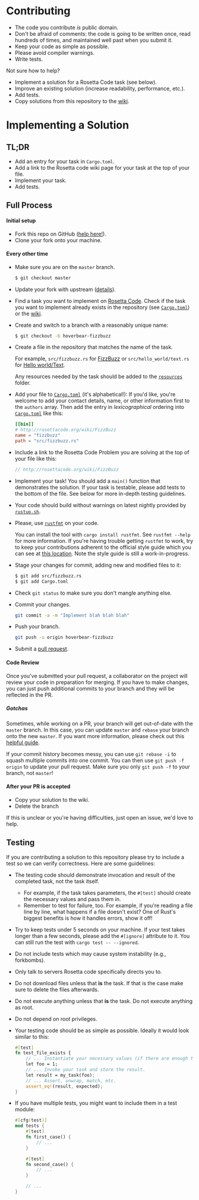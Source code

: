 # Contributing #

* The code you contribute *is* public domain.
* Don't be afraid of comments: the code is going to be written once, read hundreds of times, and maintained well past when you submit it.
* Keep your code as simple as possible.
* Please avoid compiler warnings.
* Write tests.

Not sure how to help?

* Implement a solution for a Rosetta Code task (see below).
* Improve an existing solution (increase readability, performance, etc.).
* Add tests.
* Copy solutions from this repository to the [wiki].

# Implementing a Solution #

## TL;DR ##
* Add an entry for your task in `Cargo.toml`.
* Add a link to the Rosetta code wiki page for your task at the top of your
  file.
* Implement your task.
* Add tests.

## Full Process ##
#### Initial setup ####

* Fork this repo on GitHub ([help here!](https://help.github.com/articles/fork-a-repo/)).
* Clone your fork onto your machine.

#### Every other time ####
* Make sure you are on the `master` branch.

  ```sh
  $ git checkout master
  ```

* Update your fork with upstream ([details](https://help.github.com/articles/syncing-a-fork/)).
* Find a task you want to implement on [Rosetta Code](https://rosettacode.org). Check if the task you want to implement already exists in the repository (see [`Cargo.toml`](Cargo.toml)) or the [wiki].
* Create and switch to a branch with a reasonably unique name:

  ```sh
  $ git checkout -b hoverbear-fizzbuzz
  ```

* Create a file in the repository that matches the name of the task.

    For example, `src/fizzbuzz.rs` for [FizzBuzz](http://rosettacode.org/wiki/FizzBuzz) or `src/hello_world/text.rs` for [Hello world/Text](http://rosettacode.org/wiki/Hello_world/Text).

    Any resources needed by the task should be added to the [`resources`](./resources) folder.

* Add your file to [`Cargo.toml`](Cargo.toml) (it's alphabetical!): If you'd like, you're welcome to add your contact details, name, or other information first to the `authors` array. Then add the entry in *lexicographical* ordering into [`Cargo.toml`](Cargo.toml) like this:

  ```toml
  [[bin]]
  # http://rosettacode.org/wiki/FizzBuzz
  name = "fizzbuzz"
  path = "src/fizzbuzz.rs"
  ```

* Include a link to the Rosetta Code Problem you are solving at the top of your file like this:

  ```rust
  // http://rosettacode.org/wiki/FizzBuzz
  ```

* Implement your task! You should add a `main()` function that demonstrates the solution. If your task is testable, please add tests to the bottom of the file. See below for more in-depth testing guidelines.

* Your code should build without warnings on latest nightly provided by [`rustup.sh`](https://www.rust-lang.org/downloads.html).
* Please, use [`rustfmt`](https://github.com/rust-lang-nursery/rustfmt) on your code.

    You can install the tool with `cargo install rustfmt`. See `rustfmt --help` for more information. If you're having trouble getting `rustfmt` to work, try to keep your contributions adherent to the official style guide which you can see at [this location](http://doc.rust-lang.org/nightly/style/). Note the style guide is still a work-in-progress.

* Stage your changes for commit, adding new and modified files to it:

  ```sh
  $ git add src/fizzbuzz.rs
  $ git add Cargo.toml
  ```
* Check `git status` to make sure you don't mangle anything else.
* Commit your changes.

  ```sh
  git commit -a -m "Implement blah blah blah"
  ```
* Push your branch.

  ```sh
  git push -u origin hoverbear-fizzbuzz
  ```

* Submit a [pull request](https://help.github.com/articles/creating-a-pull-request/).

#### Code Review ####

Once you've submitted your pull request, a collaborator on the project will review your code in preparation for merging. If you have to make changes, you can just push additional commits to your branch and they will be reflected in the PR.

##### Gotchas #####

Sometimes, while working on a PR, your branch will get out-of-date with the `master` branch. In this case, you can update `master` and `rebase` your branch onto the new `master`. If you want more information, please check out this [helpful guide](https://github.com/edx/edx-platform/wiki/How-to-Rebase-a-Pull-Request).

If your commit history becomes messy, you can use `git rebase -i` to squash multiple commits into one commit. You can then use `git push -f origin` to update your pull request. Make sure you only `git push -f` to your branch, not `master`!

#### After your PR is accepted ####

* Copy your solution to the wiki.
* Delete the branch

If this is unclear or you're having difficulties, just open an issue, we'd love to help.

## Testing ##

If you are contributing a solution to this repository please try to include a test so we can verify correctness. Here are some guidelines:

* The testing code should demonstrate invocation and result of the completed task, not the task itself.
  * For example, if the task takes parameters, the `#[test]` should create the necessary values and pass them in.
  * Remember to test for failure, too. For example, if you're reading a file line by line, what happens if a file doesn't exist? One of Rust's biggest benefits is how it handles errors, show it off!

* Try to keep tests under 5 seconds on your machine. If your test takes longer than a few seconds, please add the `#[ignore]` attribute to it. You can still run the test with `cargo test -- --ignored`.

* Do not include tests which may cause system instability (e.g., forkbombs).

* Only talk to servers Rosetta code specifically directs you to.

* Do not download files unless that **is** the task. If that is the case make sure to delete the files afterwards.

* Do not execute anything unless that **is** the task. Do not execute anything as root.

* Do not depend on root privileges.

* Your testing code should be as simple as possible. Ideally it would look similar to this:

    ```rust
    #[test]
    fn test_file_exists {
        // ... Instantiate your necessary values (if there are enough to warrant it!) to pass in.
        let foo = 1;
        // ... Invoke your task and store the result.
        let result = my_task(foo);
        // ... Assert, unwrap, match, etc.
        assert_eq!(result, expected);
    }
    ```

* If you have multiple tests, you might want to include them in a test module:

    ```rust
    #[cfg(test)]
    mod tests {
        #[test]
        fn first_case() {
            // ...
        }

        #[test]
        fn second_case() {
            // ...
        }

        // ...
    }
    ```

[Cargo.toml]: ./Cargo.toml
[wiki]: https://rosettacode.org/wiki/Category:Rust

